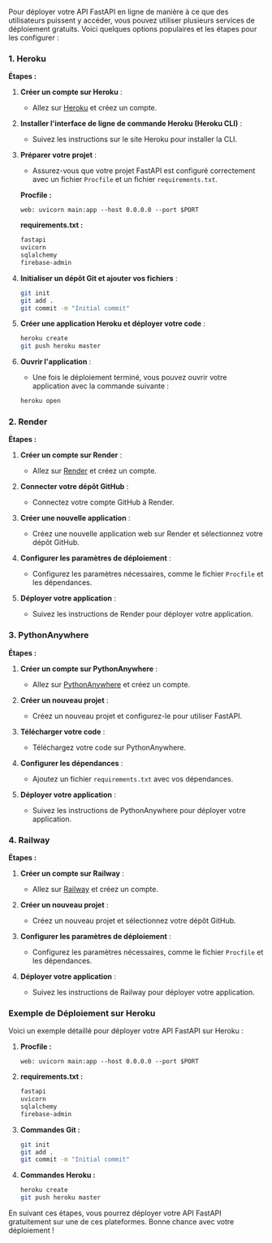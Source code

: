 Pour déployer votre API FastAPI en ligne de manière à ce que des utilisateurs puissent y accéder, vous pouvez utiliser plusieurs services de déploiement gratuits. Voici quelques options populaires et les étapes pour les configurer :

### 1. **Heroku**

**Étapes :**

1. **Créer un compte sur Heroku** :
   - Allez sur [Heroku](https://www.heroku.com/) et créez un compte.

2. **Installer l'interface de ligne de commande Heroku (Heroku CLI)** :
   - Suivez les instructions sur le site Heroku pour installer la CLI.

3. **Préparer votre projet** :
   - Assurez-vous que votre projet FastAPI est configuré correctement avec un fichier `Procfile` et un fichier `requirements.txt`.

   **Procfile :**
   ```
   web: uvicorn main:app --host 0.0.0.0 --port $PORT
   ```

   **requirements.txt :**
   ```bash
   fastapi
   uvicorn
   sqlalchemy
   firebase-admin
   ```

4. **Initialiser un dépôt Git et ajouter vos fichiers** :
   ```bash
   git init
   git add .
   git commit -m "Initial commit"
   ```

5. **Créer une application Heroku et déployer votre code** :
   ```bash
   heroku create
   git push heroku master
   ```

6. **Ouvrir l'application** :
   - Une fois le déploiement terminé, vous pouvez ouvrir votre application avec la commande suivante :
   ```bash
   heroku open
   ```

### 2. **Render**

**Étapes :**

1. **Créer un compte sur Render** :
   - Allez sur [Render](https://render.com/) et créez un compte.

2. **Connecter votre dépôt GitHub** :
   - Connectez votre compte GitHub à Render.

3. **Créer une nouvelle application** :
   - Créez une nouvelle application web sur Render et sélectionnez votre dépôt GitHub.

4. **Configurer les paramètres de déploiement** :
   - Configurez les paramètres nécessaires, comme le fichier `Procfile` et les dépendances.

5. **Déployer votre application** :
   - Suivez les instructions de Render pour déployer votre application.

### 3. **PythonAnywhere**

**Étapes :**

1. **Créer un compte sur PythonAnywhere** :
   - Allez sur [PythonAnywhere](https://www.pythonanywhere.com/) et créez un compte.

2. **Créer un nouveau projet** :
   - Créez un nouveau projet et configurez-le pour utiliser FastAPI.

3. **Télécharger votre code** :
   - Téléchargez votre code sur PythonAnywhere.

4. **Configurer les dépendances** :
   - Ajoutez un fichier `requirements.txt` avec vos dépendances.

5. **Déployer votre application** :
   - Suivez les instructions de PythonAnywhere pour déployer votre application.

### 4. **Railway**

**Étapes :**

1. **Créer un compte sur Railway** :
   - Allez sur [Railway](https://railway.app/) et créez un compte.

2. **Créer un nouveau projet** :
   - Créez un nouveau projet et sélectionnez votre dépôt GitHub.

3. **Configurer les paramètres de déploiement** :
   - Configurez les paramètres nécessaires, comme le fichier `Procfile` et les dépendances.

4. **Déployer votre application** :
   - Suivez les instructions de Railway pour déployer votre application.

### Exemple de Déploiement sur Heroku

Voici un exemple détaillé pour déployer votre API FastAPI sur Heroku :

1. **Procfile :**
   ```
   web: uvicorn main:app --host 0.0.0.0 --port $PORT
   ```

2. **requirements.txt :**
   ```bash
   fastapi
   uvicorn
   sqlalchemy
   firebase-admin
   ```

3. **Commandes Git :**
   ```bash
   git init
   git add .
   git commit -m "Initial commit"
   ```

4. **Commandes Heroku :**
   ```bash
   heroku create
   git push heroku master
   ```

En suivant ces étapes, vous pourrez déployer votre API FastAPI gratuitement sur une de ces plateformes. Bonne chance avec votre déploiement !